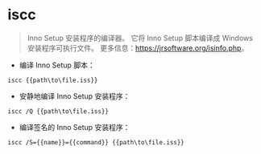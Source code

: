 # iscc

> Inno Setup 安装程序的编译器。
> 它将 Inno Setup 脚本编译成 Windows 安装程序可执行文件。
> 更多信息：<https://jrsoftware.org/isinfo.php>。

- 编译 Inno Setup 脚本：

`iscc {{path\to\file.iss}}`

- 安静地编译 Inno Setup 安装程序：

`iscc /Q {{path\to\file.iss}}`

- 编译签名的 Inno Setup 安装程序：

`iscc /S={{name}}={{command}} {{path\to\file.iss}}`